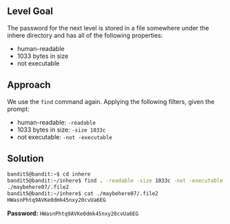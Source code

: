 ## Level Goal
The password for the next level is stored in a file somewhere under the inhere directory and has all of the following properties:

- human-readable
- 1033 bytes in size
- not executable

## Approach
We use the <code>find</code> command again. Applying the following filters, given the prompt:
- human-readable: <code>-readable</code>
- 1033 bytes in size: <code>-size 1033c</code>
- not executable: <code>-not -executable</code>

## Solution
```zsh
bandit5@bandit:~$ cd inhere
bandit5@bandit:~/inhere$ find . -readable -size 1033c -not -executable
./maybehere07/.file2
bandit5@bandit:~/inhere$ cat ./maybehere07/.file2
HWasnPhtq9AVKe0dmk45nxy20cvUa6EG
```
<strong>Password:</strong> <code>HWasnPhtq9AVKe0dmk45nxy20cvUa6EG</code>
